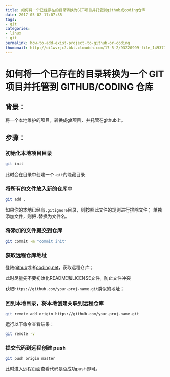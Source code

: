 ```yaml
---
title: 如何将一个已经存在的目录转换为GIT项目并托管到github或coding仓库
date: 2017-05-02 17:07:35
tags: 
- git
categories:
- linux
- git
permalink: how-to-add-exist-project-to-github-or-coding
thumbnail: http://oi1wvrjc2.bkt.clouddn.com/17-5-2/93220999-file_1493717085156_d3c4.png
---
```


# 如何将一个已存在的目录转换为一个 GIT 项目并托管到 GITHUB/CODING 仓库

## 背景：
将一个本地维护的项目，转换成git项目，并托管在github上。

## 步骤：

### 初始化本地项目目录
```bash
git init
```
此时会在目录中创建一个`.git`的隐藏目录

### 将所有的文件放入新的仓库中
```bash
git add .
```
如果你的本地已经有`.gitignore`目录，则按照此文件的规则进行排除文件；
单独添加文件，则把`.`替换为文件名。

### 将添加的文件提交到仓库
```bash
git commit -m "commit init"
```

### 获取远程仓库地址
登陆[github](https://github.com)或者[coding.net](https://coding.net)，获取远程仓库；

此时尽量先不要初始化README和LICENSE文件，防止文件冲突

获取`https://github.com/your-proj-name.git`类似的地址；

### 回到本地目录，将本地创建关联到远程仓库
```bash
git remote add origin https://github.com/your-proj-name.git
```

运行以下命令查看结果：
```bash
git remote -v
```

### 提交代码到远程创建 push
```bash
git push origin master
```

此时进入远程页面查看代码是否成功push即可。
